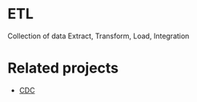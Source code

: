 # ETL
Collection of data Extract, Transform, Load, Integration

# Related projects
- [CDC](https://github.com/davidkhala/CDC)

